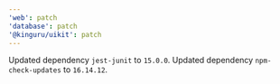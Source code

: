 ```yaml
---
'web': patch
'database': patch
'@kinguru/uikit': patch
---
```


Updated dependency `jest-junit` to `15.0.0`.
Updated dependency `npm-check-updates` to `16.14.12`.
